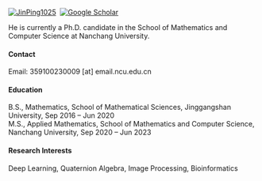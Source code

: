 
[![JinPing1025](https://img.shields.io/badge/JinPing1025-github-blue?logo=github)](https://github.com/JinPing1025)
&nbsp;[![Google Scholar](https://img.shields.io/badge/Google%20Scholar-profile-blue?logo=google-scholar&logoColor=white)](https://scholar.google.com/citations?hl=en&user=xU091AYAAAAJ)

He is currently a Ph.D. candidate in the School of Mathematics and Computer Science at Nanchang University.
#### Contact

Email: 359100230009 [at] email.ncu.edu.cn

#### Education
B.S., Mathematics, School of Mathematical Sciences, Jinggangshan University, Sep 2016 – Jun 2020\
M.S., Applied Mathematics, School of Mathematics and Computer Science, Nanchang University, Sep 2020 – Jun 2023  

#### Research Interests
Deep Learning, Quaternion Algebra, Image Processing, Bioinformatics

